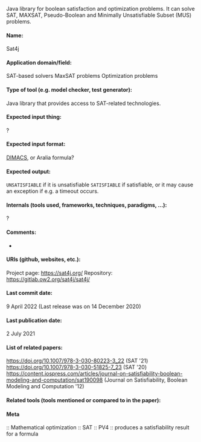 Java library for boolean satisfaction and optimization problems.
It can solve SAT, MAXSAT, Pseudo-Boolean and Minimally Unsatisfiable Subset (MUS) problems.

#### Name:
Sat4j

#### Application domain/field:
SAT-based solvers
MaxSAT problems
Optimization problems

#### Type of tool (e.g. model checker, test generator):
Java library that provides access to SAT-related technologies.

#### Expected input thing:
?

#### Expected input format:
[DIMACS](../../Formats/DIMACS.md), or Aralia formula?

#### Expected output:
`UNSATISFIABLE` if it is unsatisfiable
`SATISFIABLE` if satisfiable, or it may cause an exception if e.g. a timeout occurs.

#### Internals (tools used, frameworks, techniques, paradigms, ...):
?

#### Comments:
-

#### URIs (github, websites, etc.):
Project page: https://sat4j.org/
Repository: https://gitlab.ow2.org/sat4j/sat4j/

#### Last commit date:
9 April 2022
(Last release was on 14 December 2020)

#### Last publication date:
2 July 2021

#### List of related papers:
https://doi.org/10.1007/978-3-030-80223-3_22 (SAT '21)
https://doi.org/10.1007/978-3-030-51825-7_23 (SAT '20)
https://content.iospress.com/articles/journal-on-satisfiability-boolean-modeling-and-computation/sat190098 (Journal on Satisfiability, Boolean Modeling and Computation '12)

#### Related tools (tools mentioned or compared to in the paper):

#### Meta
:: Mathematical optimization
:: SAT
:: PV4 :: produces a satisfiability result for a formula